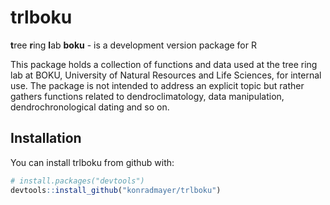 
<!-- README.md is generated from README.Rmd. Please edit that file -->
trlboku
=======

**t**ree **r**ing **l**ab **boku** - is a development version package for R

This package holds a collection of functions and data used at the tree ring lab at BOKU, University of Natural Resources and Life Sciences, for internal use. The package is not intended to address an explicit topic but rather gathers functions related to dendroclimatology, data manipulation, dendrochronological dating and so on.

Installation
------------

You can install trlboku from github with:

``` r
# install.packages("devtools")
devtools::install_github("konradmayer/trlboku")
```
